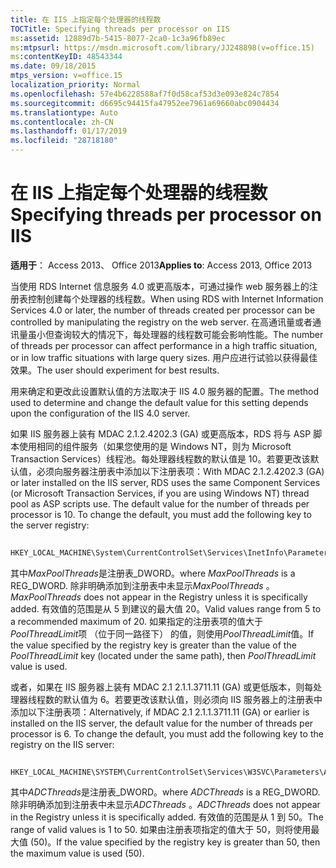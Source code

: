 ```yaml
---
title: 在 IIS 上指定每个处理器的线程数
TOCTitle: Specifying threads per processor on IIS
ms:assetid: 12889d7b-5415-8077-2ca0-1c3a96fb89ec
ms:mtpsurl: https://msdn.microsoft.com/library/JJ248898(v=office.15)
ms:contentKeyID: 48543344
ms.date: 09/18/2015
mtps_version: v=office.15
localization_priority: Normal
ms.openlocfilehash: 57e4b6228588af7f0d58caf53d3e093e824c7854
ms.sourcegitcommit: d6695c94415fa47952ee7961a69660abc0904434
ms.translationtype: Auto
ms.contentlocale: zh-CN
ms.lasthandoff: 01/17/2019
ms.locfileid: "28718180"
---
```

# <a name="specifying-threads-per-processor-on-iis"></a><span data-ttu-id="dd868-102">在 IIS 上指定每个处理器的线程数</span><span class="sxs-lookup"><span data-stu-id="dd868-102">Specifying threads per processor on IIS</span></span>


<span data-ttu-id="dd868-103">**适用于**： Access 2013、 Office 2013</span><span class="sxs-lookup"><span data-stu-id="dd868-103">**Applies to**: Access 2013, Office 2013</span></span>

<span data-ttu-id="dd868-104">当使用 RDS Internet 信息服务 4.0 或更高版本，可通过操作 web 服务器上的注册表控制创建每个处理器的线程数。</span><span class="sxs-lookup"><span data-stu-id="dd868-104">When using RDS with Internet Information Services 4.0 or later, the number of threads created per processor can be controlled by manipulating the registry on the web server.</span></span> <span data-ttu-id="dd868-105">在高通讯量或者通讯量虽小但查询较大的情况下，每处理器的线程数可能会影响性能。</span><span class="sxs-lookup"><span data-stu-id="dd868-105">The number of threads per processor can affect performance in a high traffic situation, or in low traffic situations with large query sizes.</span></span> <span data-ttu-id="dd868-106">用户应进行试验以获得最佳效果。</span><span class="sxs-lookup"><span data-stu-id="dd868-106">The user should experiment for best results.</span></span>

<span data-ttu-id="dd868-107">用来确定和更改此设置默认值的方法取决于 IIS 4.0 服务器的配置。</span><span class="sxs-lookup"><span data-stu-id="dd868-107">The method used to determine and change the default value for this setting depends upon the configuration of the IIS 4.0 server.</span></span>

<span data-ttu-id="dd868-p102">如果 IIS 服务器上装有 MDAC 2.1.2.4202.3 (GA) 或更高版本，RDS 将与 ASP 脚本使用相同的组件服务（如果您使用的是 Windows NT，则为 Microsoft Transaction Services）线程池。每处理器线程数的默认值是 10。若要更改该默认值，必须向服务器注册表中添加以下注册表项：</span><span class="sxs-lookup"><span data-stu-id="dd868-p102">With MDAC 2.1.2.4202.3 (GA) or later installed on the IIS server, RDS uses the same Component Services (or Microsoft Transaction Services, if you are using Windows NT) thread pool as ASP scripts use. The default value for the number of threads per processor is 10. To change the default, you must add the following key to the server registry:</span></span>

```vb 
 
HKEY_LOCAL_MACHINE\System\CurrentControlSet\Services\InetInfo\Parameters\MaxPoolThreads
```

<span data-ttu-id="dd868-111">其中*MaxPoolThreads*是注册表\_DWORD。</span><span class="sxs-lookup"><span data-stu-id="dd868-111">where *MaxPoolThreads* is a REG\_DWORD.</span></span> <span data-ttu-id="dd868-112">除非明确添加到注册表中未显示*MaxPoolThreads* 。</span><span class="sxs-lookup"><span data-stu-id="dd868-112">*MaxPoolThreads* does not appear in the Registry unless it is specifically added.</span></span> <span data-ttu-id="dd868-113">有效值的范围是从 5 到建议的最大值 20。</span><span class="sxs-lookup"><span data-stu-id="dd868-113">Valid values range from 5 to a recommended maximum of 20.</span></span> <span data-ttu-id="dd868-114">如果指定的注册表项的值大于*PoolThreadLimit*项 （位于同一路径下） 的值，则使用*PoolThreadLimit*值。</span><span class="sxs-lookup"><span data-stu-id="dd868-114">If the value specified by the registry key is greater than the value of the *PoolThreadLimit* key (located under the same path), then *PoolThreadLimit* value is used.</span></span>

<span data-ttu-id="dd868-p104">或者，如果在 IIS 服务器上装有 MDAC 2.1 2.1.1.3711.11 (GA) 或更低版本，则每处理器线程数的默认值为 6。若要更改该默认值，则必须向 IIS 服务器上的注册表中添加以下注册表项：</span><span class="sxs-lookup"><span data-stu-id="dd868-p104">Alternatively, if MDAC 2.1 2.1.1.3711.11 (GA) or earlier is installed on the IIS server, the default value for the number of threads per processor is 6. To change the default, you must add the following key to the registry on the IIS server:</span></span>

```vb 
 
HKEY_LOCAL_MACHINE\SYSTEM\CurrentControlSet\Services\W3SVC\Parameters\ADCThreads
```

<span data-ttu-id="dd868-117">其中*ADCThreads*是注册表\_DWORD。</span><span class="sxs-lookup"><span data-stu-id="dd868-117">where *ADCThreads* is a REG\_DWORD.</span></span> <span data-ttu-id="dd868-118">除非明确添加到注册表中未显示*ADCThreads* 。</span><span class="sxs-lookup"><span data-stu-id="dd868-118">*ADCThreads* does not appear in the Registry unless it is specifically added.</span></span> <span data-ttu-id="dd868-119">有效值的范围是从 1 到 50。</span><span class="sxs-lookup"><span data-stu-id="dd868-119">The range of valid values is 1 to 50.</span></span> <span data-ttu-id="dd868-120">如果由注册表项指定的值大于 50，则将使用最大值 (50)。</span><span class="sxs-lookup"><span data-stu-id="dd868-120">If the value specified by the registry key is greater than 50, then the maximum value is used (50).</span></span>

